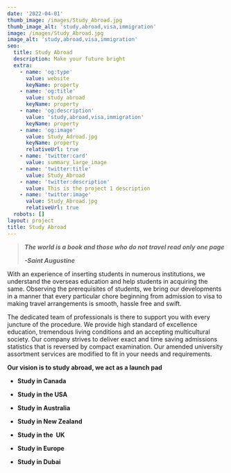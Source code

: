```yaml
---
date: '2022-04-01'
thumb_image: /images/Study_Abroad.jpg
thumb_image_alt: 'study,abroad,visa,immigration'
image: /images/Study_Abroad.jpg
image_alt: 'study,abroad,visa,immigration'
seo:
  title: Study Abroad
  description: Make your future bright
  extra:
    - name: 'og:type'
      value: website
      keyName: property
    - name: 'og:title'
      value: study abroad
      keyName: property
    - name: 'og:description'
      value: 'study,abroad,visa,immigration'
      keyName: property
    - name: 'og:image'
      value: Study_Adroad.jpg
      keyName: property
      relativeUrl: true
    - name: 'twitter:card'
      value: summary_large_image
    - name: 'twitter:title'
      value: Study_Abroad
    - name: 'twitter:description'
      value: This is the project 1 description
    - name: 'twitter:image'
      value: Study_Abroad.jpg
      relativeUrl: true
  robots: []
layout: project
title: Study Abroad
---
```

> ***The world is a book and those who do not travel read only one page***
>
> ***-Saint Augustine***

With an experience of inserting students in numerous institutions, we understand the overseas education and help students in acquiring the same. Observing the prerequisites of students, we bring our developments in a manner that every particular chore beginning from admission to visa to making travel arrangements is smooth, hassle free and swift.

The dedicated team of professionals is there to support you with every juncture of the procedure. We provide high standard of excellence education, tremendous living conditions and an accepting multicultural society. Our company strives to deliver exact and time saving admissions statistics that is reversed by compact examination. Our amended university assortment services are modified to fit in your needs and requirements.

**Our vision is to study abroad, we act as a launch pad**

*   **Study in Canada**

*   **Study in the USA**

*   **Study in Australia**

*   **Study in New Zealand**

*   **Study in the  UK**

*   **Study in Europe**

*   **Study in Dubai**

